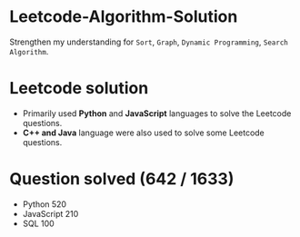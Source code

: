 # Leetcode-Algorithm-Solution
Strengthen my understanding for `Sort`, `Graph`, `Dynamic Programming`, `Search Algorithm`. 

# Leetcode solution
  - Primarily used **Python** and **JavaScript** languages to solve the Leetcode questions.
  - **C++ and Java** language were also used to solve some Leetcode questions.

# Question solved (642 / 1633)
  - Python 520
  - JavaScript 210
  - SQL 100
